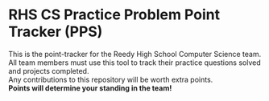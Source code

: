 # RHS CS Practice Problem Point Tracker (PPS)
This is the point-tracker for the Reedy High School Computer Science team. All
team members must use this tool to track their practice questions solved and
projects completed.  
Any contributions to this repository will be worth extra points.  
**Points will determine your standing in the team!**
